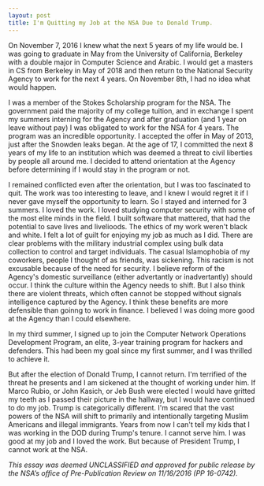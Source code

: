 ```yaml
---
layout: post
title: I'm Quitting my Job at the NSA Due to Donald Trump. 
---
```


On November 7, 2016 I knew what the next 5 years of my life would be. I was going to graduate in May from the University of California, Berkeley with a double major in Computer Science and Arabic. I would get a masters in CS from Berkeley in May of 2018 and then return to the National Security Agency to work for the next 4 years. On November 8th, I had no idea what would happen.

I was a member of the Stokes Scholarship program for the NSA. The government paid the majority of my college tuition, and in exchange I spent my summers interning for the Agency and after graduation (and 1 year on leave without pay) I was obligated to work for the NSA for 4 years. The program was an incredible opportunity. I accepted the offer in May of 2013, just after the Snowden leaks began. At the age of 17, I committed the next 8 years of my life to an institution which was deemed a threat to civil liberties by people all around me. I decided to attend orientation at the Agency before determining if I would stay in the program or not.

I remained conflicted even after the orientation, but I was too fascinated to quit. The work was too interesting to leave, and I knew I would regret it if I never gave myself the opportunity to learn. So I stayed and interned for 3 summers. I loved the work. I loved studying computer security with some of the most elite minds in the field. I built software that mattered, that had the potential to save lives and livelioods. The ethics of my work weren't black and white. I felt a lot of guilt for enjoying my job as much as I did. There are clear problems with the military industrial complex using bulk data collection to control and target individuals. The casual Islamophobia of my coworkers, people I thought of as friends, was sickening. This racism is not excusable because of the need for security. I believe reform of the Agency's domestic surveillance (either advertantly or inadvertantly) should occur. I think the culture within the Agency needs to shift. But I also think there are violent threats, which often cannot be stopped without signals intelligence captured by the Agency. I think these benefits are more defensible than goinng to work in finance. I believed I was doing more good at the Agency than I could elsewhere. 

In my third summer, I signed up to join the Computer Network Operations Development Program, an elite, 3-year training program for hackers and defenders. This had been my goal since my first summer, and I was thrilled to achieve it.

But after the election of Donald Trump, I cannot return. I'm terrified of the threat he presents and I am sickened at the thought of working under him. If Marco Rubio, or John Kasich, or Jeb Bush were elected I would have gritted my teeth as I passed their picture in the hallway, but I would have continued to do my job. Trump is categorically different. I'm scared that the vast powers of the NSA will shift to primarily and intentionally targeting Muslim Americans and illegal immigrants. Years from now I can't tell my kids that I was working in the DOD during Trump's tenure. I cannot serve him. I was good at my job and I loved the work. But because of President Trump, I cannot work at the NSA.

*This essay was deemed UNCLASSIFIED and approved for public release by the NSA’s office of Pre-Publication Review on 11/16/2016 (PP 16-0742).*


